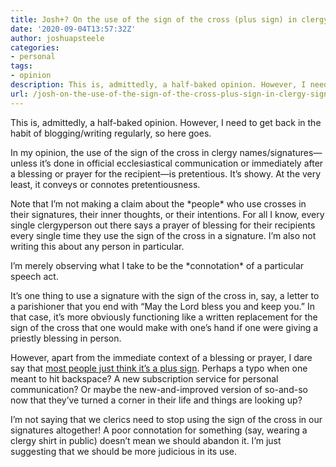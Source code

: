 ```yaml
---
title: Josh+? On the use of the sign of the cross (plus sign) in clergy signatures
date: '2020-09-04T13:57:32Z'
author: joshuapsteele
categories:
- personal
tags:
- opinion
description: This is, admittedly, a half-baked opinion. However, I need to get back in the habit of blogging/writing regularly, so here goes.
url: /josh-on-the-use-of-the-sign-of-the-cross-plus-sign-in-clergy-signatures/
---
```

This is, admittedly, a half-baked opinion. However, I need to get back in the habit of blogging/writing regularly, so here goes.

In my opinion, the use of the sign of the cross in clergy names/signatures—unless it’s done in official ecclesiastical communication or immediately after a blessing or prayer for the recipient—is pretentious. It’s showy. At the very least, it conveys or connotes pretentiousness.

Note that I’m not making a claim about the \*people\* who use crosses in their signatures, their inner thoughts, or their intentions. For all I know, every single clergyperson out there says a prayer of blessing for their recipients every single time they use the sign of the cross in a signature. I’m also not writing this about any person in particular.

I’m merely observing what I take to be the \*connotation\* of a particular speech act.

It’s one thing to use a signature with the sign of the cross in, say, a letter to a parishioner that you end with “May the Lord bless you and keep you.” In that case, it’s more obviously functioning like a written replacement for the sign of the cross that one would make with one’s hand if one were giving a priestly blessing in person.

However, apart from the immediate context of a blessing or prayer, I dare say that [most people just think it’s a plus sign](https://qr.ae/pNA4ts). Perhaps a typo when one meant to hit backspace? A new subscription service for personal communication? Or maybe the new-and-improved version of so-and-so now that they’ve turned a corner in their life and things are looking up?

I’m not saying that we clerics need to stop using the sign of the cross in our signatures altogether! A poor connotation for something (say, wearing a clergy shirt in public) doesn’t mean we should abandon it. I’m just suggesting that we should be more judicious in its use.